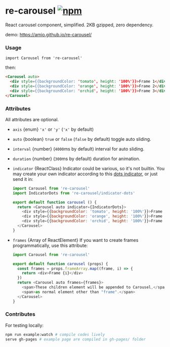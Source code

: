 # re-carousel [![npm](https://img.shields.io/npm/v/re-carousel.svg?style=flat-square)](https://www.npmjs.com/package/re-carousel)

React carousel component, simplified. 2KB gzipped, zero dependency.

demo: https://amio.github.io/re-carousel/

### Usage

`import Carousel from 're-carousel'`

then:

```html
<Carousel auto>
  <div style={{backgroundColor: 'tomato', height: '100%'}}>Frame 1</div>
  <div style={{backgroundColor: 'orange', height: '100%'}}>Frame 2</div>
  <div style={{backgroundColor: 'orchid', height: '100%'}}>Frame 3</div>
</Carousel>
```

### Attributes

All attributes are optional.

- `axis` {enum} `'x'` or `'y'` (`'x'` by default)
- `auto` {boolean} `true` or `false` (`false` by default) toggle auto sliding.
- `interval` {number} (`4000`ms by default) interval for auto sliding.
- `duration` {number} (`300`ms by default) duration for animation.
- `indicator` {ReactClass} Indicator could be various, so it's not builtin.
  You may create your own indicator according to this
  [dots indicator](src/indicator-dots.js), or just send it in:

  ```javascript
  import Carousel from 're-carousel'
  import IndicatorDots from 're-carousel/indicator-dots'

  export default function carousel () {
    return <Carousel auto indicator={IndicatorDots}>
      <div style={{backgroundColor: 'tomato', height: '100%'}}>Frame 1</div>
      <div style={{backgroundColor: 'orange', height: '100%'}}>Frame 2</div>
      <div style={{backgroundColor: 'orchid', height: '100%'}}>Frame 3</div>
    </Carousel>
  }
  ```
- `frames` {Array of ReactElement} If you want to create frames programmatically,
  use this attribute:

  ```javascript
  import Carousel from 're-carousel'

  export default function carousel (props) {
    const frames = props.frameArray.map((frame, i) => {
      return <div>Frame {i}</div>
    })
    return <Carousel auto frames={frames}>
      <span>These children element will be appended to Carousel,</span>
      <span>as normal element other than "frame".</span>
    </Carousel>
  }
  ```

### Contributes

For testing locally:

```bash
npm run example:watch # compile codes lively
serve gh-pages # example page are compiled in gh-pages/ folder
```
